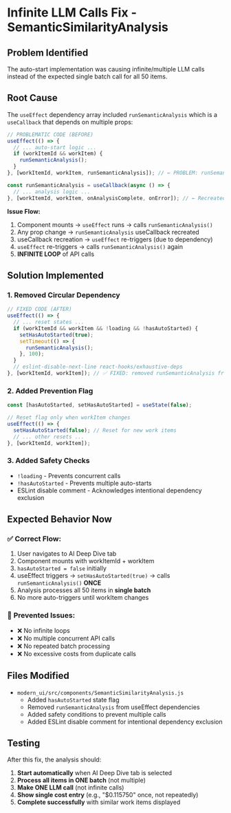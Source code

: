 # Infinite LLM Calls Fix - SemanticSimilarityAnalysis

## Problem Identified
The auto-start implementation was causing infinite/multiple LLM calls instead of the expected single batch call for all 50 items.

## Root Cause
The `useEffect` dependency array included `runSemanticAnalysis` which is a `useCallback` that depends on multiple props:

```javascript
// PROBLEMATIC CODE (BEFORE)
useEffect(() => {
  // ... auto-start logic ...
  if (workItemId && workItem) {
    runSemanticAnalysis();
  }
}, [workItemId, workItem, runSemanticAnalysis]); // ← PROBLEM: runSemanticAnalysis in deps

const runSemanticAnalysis = useCallback(async () => {
  // ... analysis logic ...
}, [workItemId, workItem, onAnalysisComplete, onError]); // ← Recreated on prop changes
```

**Issue Flow:**
1. Component mounts → `useEffect` runs → calls `runSemanticAnalysis()` 
2. Any prop change → `runSemanticAnalysis` useCallback recreated
3. useCallback recreation → `useEffect` re-triggers (due to dependency)
4. `useEffect` re-triggers → calls `runSemanticAnalysis()` again
5. **INFINITE LOOP** of API calls

## Solution Implemented

### 1. **Removed Circular Dependency**
```javascript
// FIXED CODE (AFTER)
useEffect(() => {
  // ... reset states ...
  if (workItemId && workItem && !loading && !hasAutoStarted) {
    setHasAutoStarted(true);
    setTimeout(() => {
      runSemanticAnalysis();
    }, 100);
  }
  // eslint-disable-next-line react-hooks/exhaustive-deps  
}, [workItemId, workItem]); // ✅ FIXED: removed runSemanticAnalysis from deps
```

### 2. **Added Prevention Flag**
```javascript
const [hasAutoStarted, setHasAutoStarted] = useState(false);

// Reset flag only when workItem changes
useEffect(() => {
  setHasAutoStarted(false); // Reset for new work items
  // ... other resets ...
}, [workItemId, workItem]);
```

### 3. **Added Safety Checks**
- `!loading` - Prevents concurrent calls
- `!hasAutoStarted` - Prevents multiple auto-starts
- ESLint disable comment - Acknowledges intentional dependency exclusion

## Expected Behavior Now

### ✅ **Correct Flow:**
1. User navigates to AI Deep Dive tab
2. Component mounts with workItemId + workItem
3. `hasAutoStarted = false` initially
4. useEffect triggers → `setHasAutoStarted(true)` → calls `runSemanticAnalysis()` **ONCE**
5. Analysis processes all 50 items in **single batch** 
6. No more auto-triggers until workItem changes

### 🚫 **Prevented Issues:**
- ❌ No infinite loops
- ❌ No multiple concurrent API calls  
- ❌ No repeated batch processing
- ❌ No excessive costs from duplicate calls

## Files Modified
- `modern_ui/src/components/SemanticSimilarityAnalysis.js`
  - Added `hasAutoStarted` state flag
  - Removed `runSemanticAnalysis` from useEffect dependencies
  - Added safety conditions to prevent multiple calls
  - Added ESLint disable comment for intentional dependency exclusion

## Testing
After this fix, the analysis should:
1. **Start automatically** when AI Deep Dive tab is selected
2. **Process all items in ONE batch** (not multiple)
3. **Make ONE LLM call** (not infinite calls)
4. **Show single cost entry** (e.g., "$0.115750" once, not repeatedly)
5. **Complete successfully** with similar work items displayed
